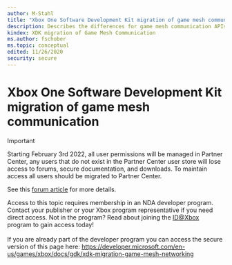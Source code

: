 ```yaml
---
author: M-Stahl
title: "Xbox One Software Development Kit migration of game mesh communication"
description: Describes the differences for game mesh communication APIs between the Microsoft Game Development Kit (GDK) and the Xbox One Software Development Kit.
kindex: XDK migration of Game Mesh Communication
ms.author: fschober
ms.topic: conceptual
edited: 11/26/2020
security: secure
---
```


# Xbox One Software Development Kit migration of game mesh communication
> [!IMPORTANT]
> Starting February 3rd 2022, all user permissions will be managed in Partner Center, any users that do not exist in the Partner Center user store will lose access to forums, secure documentation, and downloads. To maintain access all users should be migrated to Partner Center. <p></p>See this <a href="https://forums.xboxlive.com/articles/132187/breaking-change-user-access-for-forums-secure-docu.html">forum article</a> for more details.  

 Access to this topic requires membership in an NDA developer program. Contact your publisher or your Xbox program representative if you need direct access. Not in the program? Read about joining the <a href="https://www.xbox.com/Developers/id">ID@Xbox</a> program to gain access today!  <br/><br/>If you are already part of the developer program you can access the secure version of this page here: <a target="_blank" href="https://developer.microsoft.com/en-us/games/xbox/docs/gdk/xdk-migration-game-mesh-networking">https://developer.microsoft.com/en-us/games/xbox/docs/gdk/xdk-migration-game-mesh-networking</a>
